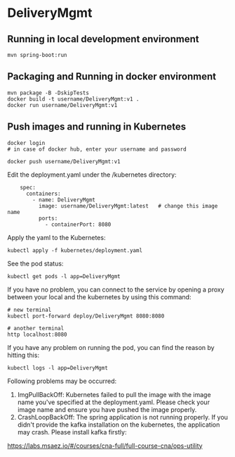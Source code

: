 # DeliveryMgmt

## Running in local development environment

```
mvn spring-boot:run
```

## Packaging and Running in docker environment

```
mvn package -B -DskipTests
docker build -t username/DeliveryMgmt:v1 .
docker run username/DeliveryMgmt:v1
```

## Push images and running in Kubernetes

```
docker login 
# in case of docker hub, enter your username and password

docker push username/DeliveryMgmt:v1
```

Edit the deployment.yaml under the /kubernetes directory:
```
    spec:
      containers:
        - name: DeliveryMgmt
          image: username/DeliveryMgmt:latest   # change this image name
          ports:
            - containerPort: 8080

```

Apply the yaml to the Kubernetes:
```
kubectl apply -f kubernetes/deployment.yaml
```

See the pod status:
```
kubectl get pods -l app=DeliveryMgmt
```

If you have no problem, you can connect to the service by opening a proxy between your local and the kubernetes by using this command:
```
# new terminal
kubectl port-forward deploy/DeliveryMgmt 8080:8080

# another terminal
http localhost:8080
```

If you have any problem on running the pod, you can find the reason by hitting this:
```
kubectl logs -l app=DeliveryMgmt
```

Following problems may be occurred:

1. ImgPullBackOff:  Kubernetes failed to pull the image with the image name you've specified at the deployment.yaml. Please check your image name and ensure you have pushed the image properly.
1. CrashLoopBackOff: The spring application is not running properly. If you didn't provide the kafka installation on the kubernetes, the application may crash. Please install kafka firstly:

https://labs.msaez.io/#/courses/cna-full/full-course-cna/ops-utility

